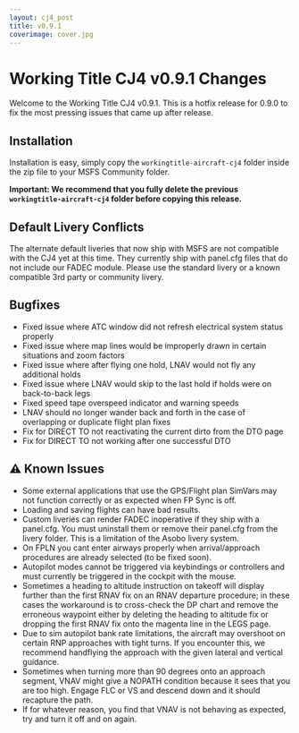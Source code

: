 ```yaml
---
layout: cj4_post
title: v0.9.1
coverimage: cover.jpg
---
```

# Working Title CJ4 v0.9.1 Changes

Welcome to the Working Title CJ4 v0.9.1. This is a hotfix release for 0.9.0 to fix the most pressing issues that came up after release.

## Installation
Installation is easy, simply copy the `workingtitle-aircraft-cj4` folder inside the zip file to your MSFS Community folder. 

**Important: We recommend that you fully delete the previous `workingtitle-aircraft-cj4` folder before copying this release.**

## Default Livery Conflicts
The alternate default liveries that now ship with MSFS are not compatible with the CJ4 yet at this time. They currently ship with panel.cfg files that do not include our FADEC module. Please use the standard livery or a known compatible 3rd party or community livery.

## Bugfixes
- Fixed issue where ATC window did not refresh electrical system status properly
- Fixed issue where map lines would be improperly drawn in certain situations and zoom factors
- Fixed issue where after flying one hold, LNAV would not fly any additional holds
- Fixed issue where LNAV would skip to the last hold if holds were on back-to-back legs
- Fixed speed tape overspeed indicator and warning speeds
- LNAV should no longer wander back and forth in the case of overlapping or duplicate flight plan fixes
- Fix for DIRECT TO not reactivating the current dirto from the DTO page
- Fix for DIRECT TO not working after one successful DTO

## ⚠️ Known Issues
* Some external applications that use the GPS/Flight plan SimVars may not function correctly or as expected when FP Sync is off.
* Loading and saving flights can have bad results.
* Custom liveries can render FADEC inoperative if they ship with a panel.cfg. You must uninstall them or remove their panel.cfg from the livery folder. This is a limitation of the Asobo livery system.
* On FPLN you cant enter airways properly when arrival/approach procedures are already selected (to be fixed soon).
* Autopilot modes cannot be triggered via keybindings or controllers and must currently be triggered in the cockpit with the mouse.
* Sometimes a heading to altitude instruction on takeoff will display further than the first RNAV fix on an RNAV departure procedure; in these cases the workaround is to cross-check the DP chart and remove the erroneous waypoint either by deleting the heading to altitude fix or dropping the first RNAV fix onto the magenta line in the LEGS page.
* Due to sim autopilot bank rate limitations, the aircraft may overshoot on certain RNP approaches with tight turns. If you encounter this, we recommend handflying the approach with the given lateral and vertical guidance.
* Sometimes when turning more than 90 degrees onto an approach segment, VNAV might give a NOPATH condition because it sees that you are too high.  Engage FLC or VS and descend down and it should recapture the path.
* If for whatever reason, you find that VNAV is not behaving as expected, try and turn it off and on again.